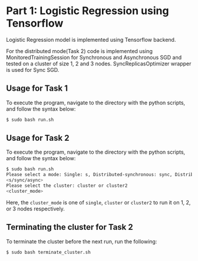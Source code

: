 # Part 1: Logistic Regression using Tensorflow

Logistic Regression model is implemented using Tensorflow backend.

For the distributed mode(Task 2) code is implemented using MonitoredTrainingSession for Synchronous and Asynchronous SGD and tested on a cluster of size 1, 2 and 3 nodes. SyncReplicasOptimizer wrapper is used for Sync SGD.

## Usage for Task 1

To execute the program, navigate to the directory with the python scripts, and follow the syntax below:

```bash
$ sudo bash run.sh
```

## Usage for Task 2

To execute the program, navigate to the directory with the python scripts, and follow the syntax below:

```bash
$ sudo bash run.sh 
Please select a mode: Single: s, Distributed-synchronous: sync, Distributed-asynchronous: async
<s/sync/async>
Please select the cluster: cluster or cluster2
<cluster_mode>
``` 

Here, the `cluster_mode` is one of `single`, `cluster` or `cluster2` to run it on 1, 2, or 3 nodes respectively.


## Terminating the cluster for Task 2

To terminate the cluster before the next run, run the following:
```bash
$ sudo bash terminate_cluster.sh
```

